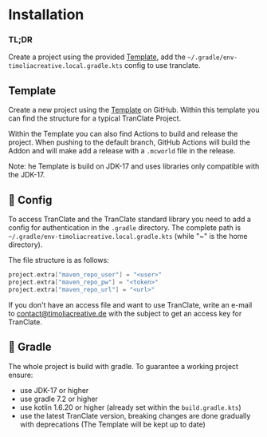 # Installation

### TL;DR

Create a project using the provided [Template](https://github.com/TimoliaCreative/TranClate-Template), add
the `~/.gradle/env-timoliacreative.local.gradle.kts` config to use tranclate.

## Template

Create a new project using the [Template](https://github.com/TimoliaCreative/TranClate-Template) on GitHub. Within this
template you can find the structure for a typical TranClate Project.

Within the Template you can also find Actions to build and release the project. When pushing to the default branch,
GitHub Actions will build the Addon and will make add a release with a `.mcworld` file in the release.

Note: he Template is build on JDK-17 and uses libraries only compatible with the JDK-17.

## &#128195; Config

To access TranClate and the TranClate standard library you need to add a config for authentication in the `.gradle`
directory. The complete path is `~/.gradle/env-timoliacreative.local.gradle.kts` (while "~" is the home directory).

The file structure is as follows:

```kotlin
project.extra["maven_repo_user"] = "<user>"
project.extra["maven_repo_pw"] = "<token>"
project.extra["maven_repo_url"] = "<url>"
```

If you don't have an access file and want to use TranClate, write an e-mail
to [contact@timoliacreative.de](mailto:contact@timoliacreative.de) with the subject to get an access key for TranClate.

## &#128296; Gradle

The whole project is build with gradle. To guarantee a working project ensure:

- use JDK-17 or higher
- use gradle 7.2 or higher
- use kotlin 1.6.20 or higher (already set within the `build.gradle.kts`)
- use the latest TranClate version, breaking changes are done gradually with deprecations (The Template will be kept up
  to date)